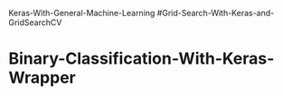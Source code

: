 Keras-With-General-Machine-Learning
#Grid-Search-With-Keras-and-GridSearchCV
# Binary-Classification-With-Keras-Wrapper
